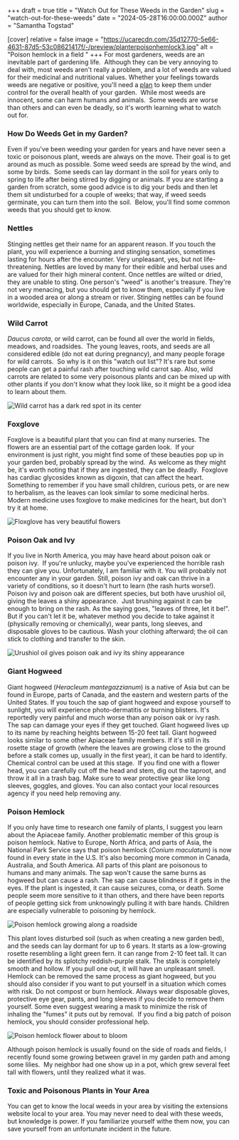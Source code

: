 +++
draft = true
title = "Watch Out for These Weeds in the Garden"
slug = "watch-out-for-these-weeds"
date = "2024-05-28T16:00:00.000Z"
author = "Samantha Togstad"

[cover]
relative = false
image = "https://ucarecdn.com/35d12770-5e66-4631-87d5-53c08621417f/-/preview/planterpoisonhemlock3.jpg"
alt = "Poison hemlock in a field "
+++
For most gardeners, weeds are an inevitable part of gardening life.  Although they can be very annoying to deal with, most weeds aren't really a problem, and a lot of weeds are valued for their medicinal and nutritional values. Whether your feelings towards weeds are negative or positive, you'll need a [plan](https://blog.planter.garden/posts/garden-weeds-stem-the-spread/) to keep them under control for the overall health of your garden.  While most weeds are innocent, some can harm humans and animals.  Some weeds are worse than others and can even be deadly, so it's worth learning what to watch out for.

### How Do Weeds Get in my Garden?

Even if you've been weeding your garden for years and have never seen a toxic or poisonous plant, weeds are always on the move.  Their goal is to get around as much as possible. Some weed seeds are spread by the wind, and some by birds.  Some seeds can lay dormant in the soil for years only to spring to life after being stirred by digging or animals. If you are starting a garden from scratch, some good advice is to dig your beds and then let them sit undisturbed for a couple of weeks; that way, if weed seeds germinate, you can turn them into the soil.  Below, you'll find some common weeds that you should get to know. 

### Nettles

Stinging nettles get their name for an apparent reason. If you touch the plant, you will experience a burning and stinging sensation, sometimes lasting for hours after the encounter. Very unpleasant, yes, but not life-threatening. Nettles are loved by many for their edible and herbal uses and are valued for their high mineral content. Once nettles are wilted or dried, they are unable to sting. One person's "weed" is another's treasure. They're not very menacing, but you should get to know them, especially if you live in a wooded area or along a stream or river. Stinging nettles can be found worldwide, especially in Europe, Canada, and the United States. 

### Wild Carrot

*Daucus carota*, or wild carrot, can be found all over the world in fields, meadows, and roadsides.  The young leaves, roots, and seeds are all considered edible (do not eat during pregnancy), and many people forage for wild carrots.  So why is it on this "watch out list"? It's rare but some people can get a painful rash after touching wild carrot sap. Also, wild carrots are related to some very poisonous plants and can be mixed up with other plants if you don't know what they look like, so it might be a good idea to learn about them. 

![Wild carrot has a dark red spot in its center](https://ucarecdn.com/744af3a8-2e7a-414e-9c05-55f19b9c71bd/Screenshot%20(24).png)

### Foxglove

Foxglove is a beautiful plant that you can find at many nurseries. The flowers are an essential part of the cottage garden look.  If your environment is just right, you might find some of these beauties pop up in your garden bed, probably spread by the wind.  As welcome as they might be, it's worth noting that if they are ingested, they can be deadly.  Foxglove has cardiac glycosides known as digoxin, that can affect the heart.  Something to remember if you have small children, curious pets, or are new to herbalism, as the leaves can look similar to some medicinal herbs. Modern medicine uses foxglove to make medicines for the heart, but don't try it at home. 

![Floxglove has very beautiful flowers](https://ucarecdn.com/03a7222e-bf98-4afb-a067-2a1d8854c0e2/-/crop/1440x1162/0,207/-/preview/planterfoxglove1.JPEG)

### Poison Oak and Ivy

If you live in North America, you may have heard about poison oak or poison ivy.  If you're unlucky, maybe you've experienced the horrible rash they can give you. Unfortunately, I am familiar with it. You will probably not encounter any in your garden. Still, poison ivy and oak can thrive in a variety of conditions, so it doesn't hurt to learn (the rash hurts worse!). Poison ivy and poison oak are different species, but both have urushiol oil, giving the leaves a shiny appearance.  Just brushing against it can be enough to bring on the rash. As the saying goes, "leaves of three, let it be!". But if you can't let it be, whatever method you decide to take against it (physically removing or chemically), wear pants, long sleeves, and disposable gloves to be cautious. Wash your clothing afterward; the oil can stick to clothing and transfer to the skin. 

![Urushiol oil gives poison oak and ivy its shiny appearance](https://ucarecdn.com/e7683377-17fb-44dc-8f2b-8640c1978099/james-whitney-PCXitmTkk78-unsplash.jpg)

### Giant Hogweed

Giant hogweed (*Heracleum mantegazzianum*) is a native of Asia but can be found in Europe, parts of Canada, and the eastern and western parts of the United States. If you touch the sap of giant hogweed and expose yourself to sunlight, you will experience photo-dermatitis or burning blisters. It's reportedly very painful and much worse than any poison oak or ivy rash. The sap can damage your eyes if they get touched. Giant hogweed lives up to its name by reaching heights between 15-20 feet tall. Giant hogweed looks similar to some other Apiaceae family members. If it's still in its rosette stage of growth (where the leaves are growing close to the ground before a stalk comes up, usually in the first year), it can be hard to identify.  Chemical control can be used at this stage.  If you find one with a flower head, you can carefully cut off the head and stem, dig out the taproot, and throw it all in a trash bag. Make sure to wear protective gear like long sleeves, goggles, and gloves.  You can also contact your local resources agency if you need help removing any.  

### Poison Hemlock

If you only have time to research one family of plants, I suggest you learn about the Apiaceae family. Another problematic member of this group is poison hemlock.  Native to Europe, North Africa, and parts of Asia, the National Park Service says that poison hemlock (*Conium maculatum*) is now found in every state in the U.S. It's also becoming more common in Canada, Australia, and South America. All parts of this plant are poisonous to humans and many animals. The sap won't cause the same burns as hogweed but can cause a rash. The sap can cause blindness if it gets in the eyes. If the plant is ingested, it can cause seizures, coma, or death. Some people seem more sensitive to it than others, and there have been reports of people getting sick from unknowingly pulling it with bare hands. Children are especially vulnerable to poisoning by hemlock. 

![Poison hemlock growing along a roadside](https://ucarecdn.com/de384b3d-9945-428f-bc40-81ec4a815f89/-/crop/1536x1286/0,0/-/preview/planterpoisonhemlock2.JPEG)

This plant loves disturbed soil (such as when creating a new garden bed), and the seeds can lay dormant for up to 6 years. It starts as a low-growing rosette resembling a light green fern. It can range from 2-10 feet tall. It can be identified by its splotchy reddish-purple stalk. The stalk is completely smooth and hollow. If you pull one out, it will have an unpleasant smell. Hemlock can be removed the same process as giant hogweed, but you should also consider if you want to put yourself in a situation which comes with risk.  Do not compost or burn hemlock. Always wear disposable gloves, protective eye gear, pants, and long sleeves if you decide to remove them yourself. Some even suggest wearing a mask to minimize the risk of inhaling the "fumes" it puts out by removal.  If you find a big patch of poison hemlock, you should consider professional help. 

![Poison hemlock flower about to bloom](https://ucarecdn.com/6164194c-e828-4784-8db7-dd6eb6e8402c/-/crop/1536x1230/0,446/-/preview/planterpoisonhemlock1.JPEG "A poison hemlock flower")

Although poison hemlock is usually found on the side of roads and fields, I recently found some growing between gravel in my garden path and among some lilies.  My neighbor had one show up in a pot, which grew several feet tall with flowers, until they realized what it was. 

### Toxic and Poisonous Plants in Your Area

You can get to know the local weeds in your area by visiting the extensions website local to your area. You may never need to deal with these weeds, but knowledge is power.  If you familiarize yourself withe them now, you can save yourself from an unfortunate incident in the future.
